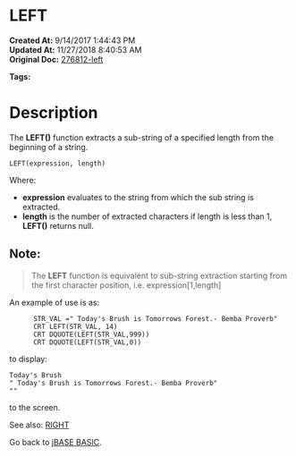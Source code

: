 # LEFT

**Created At:** 9/14/2017 1:44:43 PM  
**Updated At:** 11/27/2018 8:40:53 AM  
**Original Doc:** [276812-left](https://docs.jbase.com/36868-jbase-basic/276812-left)  

**Tags:**
<badge text='string handling' vertical='middle' />

# Description

The **LEFT()** function extracts a sub-string of a specified length from the beginning of a string.

```
LEFT(expression, length)
```

Where:

- **expression** evaluates to the string from which the sub string is extracted.
- **length** is the number of extracted characters if length is less than 1, **LEFT()** returns null.




## Note:


> The **LEFT** function is equivalent to sub-string extraction starting from the first character position, i.e. expression[1,length]


An example of use is as:

```
      STR_VAL =" Today's Brush is Tomorrows Forest.- Bemba Proverb"
      CRT LEFT(STR_VAL, 14)
      CRT DQUOTE(LEFT(STR_VAL,999))
      CRT DQUOTE(LEFT(STR_VAL,0))
```

to display:

```
Today's Brush
" Today's Brush is Tomorrows Forest.- Bemba Proverb"
""
```

to the screen.



See also: [RIGHT](278792-right)

Go back to [jBASE BASIC](263498-jbase-basic).
